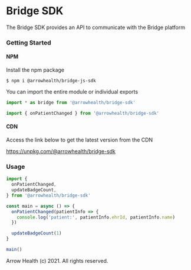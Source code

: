 # Bridge SDK

The Bridge SDK provides an API to communicate with the Bridge platform

### Getting Started

#### NPM

Install the npm package

```
$ npm i @arrowhealth/bridge-js-sdk
```

You can import the entire module or individual exports

```js
import * as bridge from '@arrowhealth/bridge-sdk'
```

```js
import { onPatientChanged } from '@arrowhealth/bridge-sdk'
```

#### CDN

Access the link below to get the latest version from the CDN

https://unpkg.com/@arrowhealth/bridge-sdk

### Usage

```js
import {
  onPatientChanged,
  updateBadgeCount,
} from '@arrowhealth/bridge-sdk'

const main = async () => {
  onPatientChanged(patientInfo => {
    console.log('patient:', patientInfo.ehrId, patientInfo.name)
  })

  updateBadgeCount(1)
}

main()
```

Arrow Health (c) 2021. All rights reserved.
